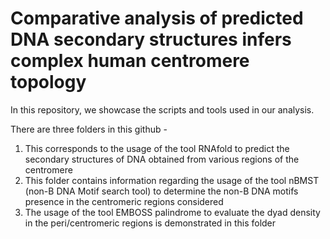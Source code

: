# Comparative analysis of predicted DNA secondary structures infers complex human centromere topology

In this repository, we showcase the scripts and tools used in our analysis.

There are three folders in this github - 
1. This corresponds to the usage of the tool RNAfold to predict the secondary structures of DNA obtained from various regions of the centromere
2. This folder contains information regarding the usage of the tool nBMST (non-B DNA Motif search tool) to determine the non-B DNA motifs presence in the centromeric regions considered
3. The usage of the tool EMBOSS palindrome to evaluate the dyad density in the peri/centromeric regions is demonstrated in this folder
